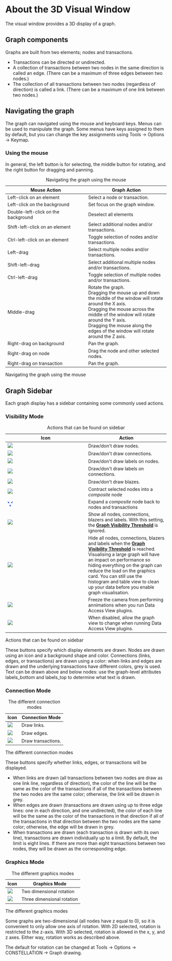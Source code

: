 # About the 3D Visual Window

The visual window provides a 3D display of a graph.

## Graph components

Graphs are built from two elements; nodes and transactions.

-   Transactions can be directed or undirected.
-   A collection of transactions between two nodes in the same direction
    is called an edge. (There can be a maximum of three edges between
    two nodes.)
-   The collection of all transactions between two nodes (regardless of
    direction) is called a link. (There can be a maximum of one link
    between two nodes.)

## Navigating the graph

The graph can navigated using the mouse and keyboard keys. Menus can be
used to manipulate the graph. Some menus have keys assigned to them by
default, but you can change the key assignments using Tools → Options →
Keymap.

### Using the mouse

In general, the left button is for selecting, the middle button for
rotating, and the right button for dragging and panning.

<table data-border="1">
<caption>Navigating the graph using the mouse</caption>
<colgroup>
<col style="width: 50%" />
<col style="width: 50%" />
</colgroup>
<thead>
<tr class="header">
<th scope="col">Mouse Action</th>
<th scope="col">Graph Action</th>
</tr>
</thead>
<tbody>
<tr class="odd">
<td>Left-click on an element</td>
<td>Select a node or transaction.</td>
</tr>
<tr class="even">
<td>Left-click on the background</td>
<td>Set focus on the graph window.</td>
</tr>
<tr class="odd">
<td>Double-left-click on the background</td>
<td>Deselect all elements</td>
</tr>
<tr class="even">
<td>Shift-left-click on an element</td>
<td>Select additional nodes and/or transactions.</td>
</tr>
<tr class="odd">
<td>Ctrl-left-click on an element</td>
<td>Toggle selection of nodes and/or transactions.</td>
</tr>
<tr class="even">
<td>Left-drag</td>
<td>Select multiple nodes and/or transactions.</td>
</tr>
<tr class="odd">
<td>Shift-left-drag</td>
<td>Select additional multiple nodes and/or transactions.</td>
</tr>
<tr class="even">
<td>Ctrl-left-drag</td>
<td>Toggle selection of multiple nodes and/or transactions.</td>
</tr>
<tr class="odd">
<td>Middle-drag</td>
<td>Rotate the graph.<br />
Dragging the mouse up and down the middle of the window will rotate around the X axis.<br />
Dragging the mouse across the middle of the window will rotate around the Y axis.<br />
Dragging the mouse along the edges of the window will rotate around the Z axis.</td>
</tr>
<tr class="even">
<td>Right-drag on background</td>
<td>Pan the graph.</td>
</tr>
<tr class="odd">
<td>Right-drag on node</td>
<td>Drag the node and other selected nodes.</td>
</tr>
<tr class="even">
<td>Right-drag on transaction</td>
<td>Pan the graph.</td>
</tr>
</tbody>
</table>

Navigating the graph using the mouse

## Graph Sidebar

Each graph display has a sidebar containing some commonly used actions.

### Visibility Mode

<table data-border="1">
<caption>Actions that can be found on sidebar</caption>
<colgroup>
<col style="width: 50%" />
<col style="width: 50%" />
</colgroup>
<thead>
<tr class="header">
<th scope="col">Icon</th>
<th scope="col">Action</th>
</tr>
</thead>
<tbody>
<tr class="odd">
<td><img src="resources/nodes.png" /></td>
<td>Draw/don't draw nodes.</td>
</tr>
<tr class="even">
<td><img src="resources/connections.png" /></td>
<td>Draw/don't draw connections.</td>
</tr>
<tr class="odd">
<td><img src="resources/node_labels.png" /></td>
<td>Draw/don't draw labels on nodes.</td>
</tr>
<tr class="even">
<td><img src="resources/connection_labels.png" /></td>
<td>Draw/don't draw labels on connections.</td>
</tr>
<tr class="odd">
<td><img src="resources/blazes.png" /></td>
<td>Draw/don't draw blazes.</td>
</tr>
<tr class="even">
<td><img src="resources/expand.png" /></td>
<td>Contract selected nodes into a <em>composite</em> node</td>
</tr>
<tr class="odd">
<td><img src="resources/contract.png" /></td>
<td>Expand a <em>composite</em> node back to nodes and transactions</td>
</tr>
<tr class="even">
<td><img src="resources/visible.png" /></td>
<td>Show all nodes, connections, blazers and labels. With this setting, the <a href="nbdocs://au.gov.asd.tac.constellation.visual.opengl/au/gov/asd/tac/constellation/display/docs/display-about.html"><strong>Graph Visibility Threshold</strong></a> is ignored.</td>
</tr>
<tr class="odd">
<td><img src="resources/hidden.png" /></td>
<td>Hide all nodes, connections, blazers and labels when the <a href="nbdocs://au.gov.asd.tac.constellation.visual.opengl/au/gov/asd/tac/constellation/display/docs/display-about.html"><strong>Graph Visibility Threshold</strong></a> is reached.<br />
Visualising a large graph will have an impact on performance so hiding everything on the graph can reduce the load on the graphics card. You can still use the histogram and table view to clean up your data before you enable graph visualisation.</td>
</tr>
<tr class="even">
<td><img src="resources/snowflake.png" /></td>
<td>Freeze the camera from performing annimations when you run Data Access View plugins.</td>
</tr>
<tr class="odd">
<td><img src="resources/snowflake_alternate.png" /></td>
<td>When disabled, allow the graph view to change when running Data Access View plugins.</td>
</tr>
</tbody>
</table>

Actions that can be found on sidebar

These buttons specify which display elements are drawn. Nodes are drawn
using an icon and a background shape and color. Connections (links,
edges, or transactions) are drawn using a color: when links and edges
are drawn and the underlying transactions have different colors, grey is
used. Text can be drawn above and below nodes: use the graph-level
attributes <span class="mono">labels\_bottom</span> and <span
class="mono">labels\_top</span> to determine what text is drawn.

### Connection Mode

<table data-border="1">
<caption>The different connection modes</caption>
<thead>
<tr class="header">
<th scope="col">Icon</th>
<th scope="col">Connection Mode</th>
</tr>
</thead>
<tbody>
<tr class="odd">
<td><img src="resources/links.png" /></td>
<td>Draw links.</td>
</tr>
<tr class="even">
<td><img src="resources/edges.png" /></td>
<td>Draw edges.</td>
</tr>
<tr class="odd">
<td><img src="resources/transactions.png" /></td>
<td>Draw transactions.</td>
</tr>
</tbody>
</table>

The different connection modes

These buttons specify whether links, edges, or transactions will be
displayed.

-   When links are drawn (all transactions between two nodes are draw as
    one link line, regardless of direction), the color of the line will
    be the same as the color of the transactions if all of the
    transactions between the two nodes are the same color; otherwise,
    the link will be drawn in grey.
-   When edges are drawn (transactions are drawn using up to three edge
    lines: one in each direction, and one undirected), the color of each
    line will be the same as the color of the transactions in that
    direction if all of the transactions in that direction between the
    two nodes are the same color; otherwise, the edge will be drawn in
    grey.
-   When transactions are drawn (each transaction is drawn with its own
    line), transactions are drawn individually up to a limit. By
    default, the limit is eight lines. If there are more than eight
    transactions between two nodes, they will be drawn as the
    corresponding edge.

### Graphics Mode

<table data-border="1">
<caption>The different graphics modes</caption>
<thead>
<tr class="header">
<th scope="col">Icon</th>
<th scope="col">Graphics Mode</th>
</tr>
</thead>
<tbody>
<tr class="odd">
<td><img src="resources/2d.png" /></td>
<td>Two dimensional rotation</td>
</tr>
<tr class="even">
<td><img src="resources/3d.png" /></td>
<td>Three dimensional rotation</td>
</tr>
</tbody>
</table>

The different graphics modes

Some graphs are two-dimensional (all nodes have z equal to 0), so it is
convenient to only allow one axis of rotation. With 2D selected,
rotation is restricted to the z-axis. With 3D selected, rotation is
allowed in the x, y, and z axes. Either way, rotation works as described
above.

The default for rotation can be changed at Tools → Options →
CONSTELLATION → Graph drawing.
